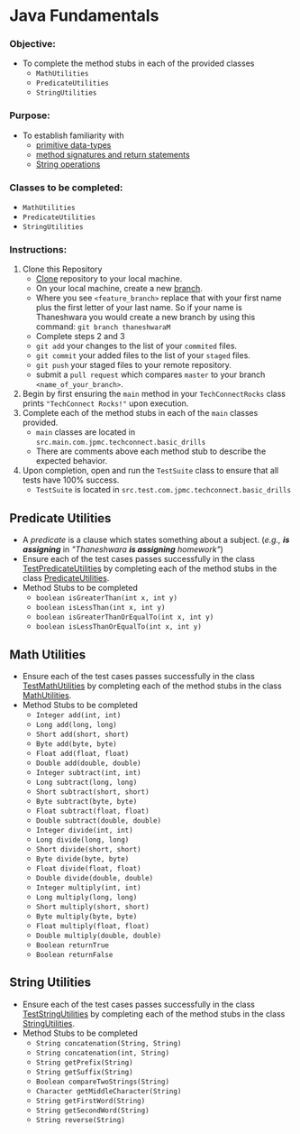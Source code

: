 # Java Fundamentals

### **Objective:**
* To complete the method stubs in each of the provided classes
	* `MathUtilities`
	* `PredicateUtilities`
	* `StringUtilities`

### **Purpose:**
* To establish familiarity with
    * [primitive data-types](http://cs.fit.edu/~ryan/java/language/java-data.html)
    * [method signatures and return statements](http://www.homeandlearn.co.uk/java/java_methods.html)
    * [String operations](https://www.tutorialspoint.com/java/java_strings.htm)
    
### **Classes to be completed:**
* `MathUtilities`
* `PredicateUtilities`
* `StringUtilities`
	
### **Instructions:**

1. Clone this Repository
    * [Clone](https://confluence.atlassian.com/bitbucket/clone-a-repository-223217891.html) repository to your local machine.
    * On your local machine, create a new [branch](https://confluence.atlassian.com/bitbucket/branching-a-repository-223217999.html).
	* Where you see `<feature_branch>` replace that with your first name plus the first letter of your last name. So if your name is Thaneshwara you would create a new branch by using this command: `git branch thaneshwaraM`
    * Complete steps 2 and 3  
    * `git add` your changes to the list of your `commited` files.
    * `git commit` your added files to the list of your `staged` files.
    * `git push` your staged files to your remote repository.
    * submit a `pull request` which compares `master` to your branch `<name_of_your_branch>`.
2. Begin by first ensuring the `main` method in your `TechConnectRocks` class prints `"TechConnect Rocks!"` upon execution.  
3. Complete each of the method stubs in each of the `main` classes provided.
    * `main` classes are located in `src.main.com.jpmc.techconnect.basic_drills`
    * There are comments above each method stub to describe the expected behavior.
4. Upon completion, open and run the `TestSuite` class to ensure that all tests have 100% success.
    * `TestSuite` is located in `src.test.com.jpmc.techconnect.basic_drills`

## Predicate Utilities
* A _predicate_ is a clause which states something about a subject. (_e.g., **is assigning**_ in _"Thaneshwara **is assigning** homework"_)
* Ensure each of the test cases passes successfully in the class [TestPredicateUtilities](./src/test/java/com/codedifferently/basic_drills/TestPredicateUtilities.java) by completing each of the method stubs in the class [PredicateUtilities](src/main/java/com/codedifferently/basic_drills/PredicateUtilities.java).
* Method Stubs to be completed
	* `boolean isGreaterThan(int x, int y)`
	* `boolean isLessThan(int x, int y)`
	* `boolean isGreaterThanOrEqualTo(int x, int y)`
	* `boolean isLessThanOrEqualTo(int x, int y)`


## Math Utilities
* Ensure each of the test cases passes successfully in the class [TestMathUtilities](./src/test/java/com/codedifferently/basic_drills/TestMathUtilities.java) by completing each of the method stubs in the class [MathUtilities](src/main/java/com/codedifferently/basic_drills/MathUtilities.java).
* Method Stubs to be completed	
	* `Integer add(int, int)`
	* `Long add(long, long)`
	* `Short add(short, short)`
	* `Byte add(byte, byte)`
	* `Float add(float, float)`
	* `Double add(double, double)`
	* `Integer subtract(int, int)`
	* `Long subtract(long, long)`
	* `Short subtract(short, short)`
	* `Byte subtract(byte, byte)`
	* `Float subtract(float, float)`
	* `Double subtract(double, double)`
	* `Integer divide(int, int)`
	* `Long divide(long, long)`
	* `Short divide(short, short)`
	* `Byte divide(byte, byte)`
	* `Float divide(float, float)`
	* `Double divide(double, double)`
	* `Integer multiply(int, int)`
	* `Long multiply(long, long)`
	* `Short multiply(short, short)`
	* `Byte multiply(byte, byte)`
	* `Float multiply(float, float)`
	* `Double multiply(double, double)`
	* `Boolean returnTrue`
	* `Boolean returnFalse`


## String Utilities
* Ensure each of the test cases passes successfully in the class [TestStringUtilities](./src/test/java/com/codedifferently/basic_drills/TestStringUtilities.java) by completing each of the method stubs in the class [StringUtilities](src/main/java/com/codedifferently/basic_drills/StringUtilities.java).
* Method Stubs to be completed
	* `String concatenation(String, String)`
	* `String concatenation(int, String)`
	* `String getPrefix(String)`
	* `String getSuffix(String)`
	* `Boolean compareTwoStrings(String)`
	* `Character getMiddleCharacter(String)`
	* `String getFirstWord(String)`
	* `String getSecondWord(String)`
	* `String reverse(String)`
	
	
